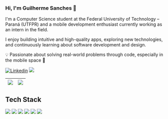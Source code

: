 
### Hi, I'm Guilherme Sanches 👋

I'm a Computer Science student at the Federal University of Technology – Paraná (UTFPR) and a mobile development enthusiast currently working as an intern in the field.

I enjoy building intuitive and high-quality apps, exploring new technologies, and continuously learning about software development and design.

💡 Passionate about solving real-world problems through code, especially in the mobile space 🚀


[![Linkedin](https://img.shields.io/badge/LinkedIn-0077B5?style=for-the-badge&logo=linkedin&logoColor=white)](https://www.linkedin.com/in/guilherme-teixeira-domingues-sanches-b929b51ba/)
<a href = "mailto:guitdsanches@gmail.com"><img src="https://img.shields.io/badge/-Gmail-%23333?style=for-the-badge&logo=gmail&logoColor=white" target="_blank"></a>

| <a href="#"><img src="https://github-readme-stats.vercel.app/api?username=GuiTDS&show_icons=true&theme=tokyonight"></a> | <a href="#"> <img src="https://github-readme-stats.vercel.app/api/top-langs/?username=GuiTDS&layout=compact&theme=tokyonight&count-private=true"></a> |
| ------------- | ------------- |

## Tech Stack

<div>
<img src="https://img.shields.io/badge/Android-3DDC84?style=for-the-badge&logo=android&logoColor=white" />
<img src="https://img.shields.io/badge/Jetpack%20Compose-4285F4?style=for-the-badge&logo=Jetpack%20Compose&logoColor=white" />
<img src="https://img.shields.io/badge/Swift-FA7343?style=for-the-badge&logo=swift&logoColor=white" />
<img src="https://img.shields.io/badge/Flutter-02569B?style=for-the-badge&logo=flutter&logoColor=white" />
<img src="https://img.shields.io/badge/TypeScript-007ACC?style=for-the-badge&logo=typescript&logoColor=white" />
<img src="https://img.shields.io/badge/firebase-ffca28?style=for-the-badge&logo=firebase&logoColor=black" />
</div>
